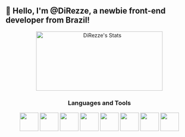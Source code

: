 ## 👋 Hello, I'm @DiRezze, a newbie front-end developer from Brazil!

<div align="center">
  <img height="160em" width="340em" src="https://github-readme-stats.vercel.app/api?username=DiRezze&theme=nord&show_icons=false&hide_border=false&count_private=true" alt="DiRezze's Stats" />
</div>

<div align="center">
  
### Languages and Tools


<div align="center" style="display:inline_block;">
  <img height="50em" width="50em" src="https://cdn.jsdelivr.net/gh/devicons/devicon@latest/icons/html5/html5-original.svg" />
  <img height="50em" width="50em" src="https://cdn.jsdelivr.net/gh/devicons/devicon@latest/icons/css3/css3-original.svg" />
  <img height="50em" width="50em" src="https://cdn.jsdelivr.net/gh/devicons/devicon@latest/icons/javascript/javascript-original.svg" />
  <img height="50em" width="50em" src="https://cdn.jsdelivr.net/gh/devicons/devicon@latest/icons/java/java-plain-wordmark.svg" />
  <img height="50em" width="50em" src="https://cdn.jsdelivr.net/gh/devicons/devicon@latest/icons/figma/figma-original.svg" />
  <img height="50em" width="50em" src="https://cdn.jsdelivr.net/gh/devicons/devicon@latest/icons/intellij/intellij-original.svg" />
  <img height="50em" width="50em" src="https://cdn.jsdelivr.net/gh/devicons/devicon@latest/icons/androidstudio/androidstudio-original.svg" />
  <img height="50em" width="50em"src="https://cdn.jsdelivr.net/gh/devicons/devicon@latest/icons/vscode/vscode-original.svg" />
</div>

</div>
